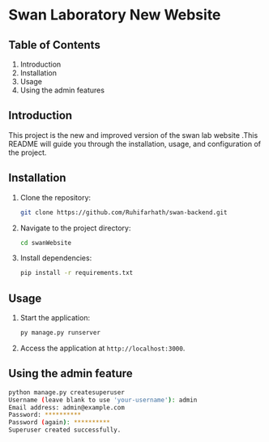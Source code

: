 ﻿# Swan Laboratory New Website

## Table of Contents
1. Introduction
2. Installation
3. Usage
4. Using the admin features



## Introduction

This project is the new and improved version of the swan lab website .This README will guide you through the installation, usage, and configuration of the project.


## Installation

1. Clone the repository:
    ```sh
    git clone https://github.com/Ruhifarhath/swan-backend.git
    ```

2. Navigate to the project directory:
    ```sh
    cd swanWebsite
    ```

3. Install dependencies:
    ```sh
    pip install -r requirements.txt
    ```

## Usage

1. Start the application:
    ```sh
    py manage.py runserver
    ```

2. Access the application at `http://localhost:3000`.


## Using the admin feature

```sh
python manage.py createsuperuser
Username (leave blank to use 'your-username'): admin
Email address: admin@example.com
Password: **********
Password (again): **********
Superuser created successfully.
```


